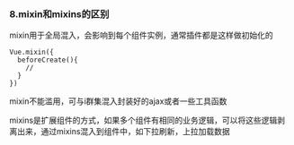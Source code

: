 ### 8.mixin和mixins的区别
mixin用于全局混入，会影响到每个组件实例，通常插件都是这样做初始化的

```
Vue.mixin({
  beforeCreate(){
    //
  }
})
```
mixin不能滥用，可与i群集混入封装好的ajax或者一些工具函数

mixins是扩展组件的方式，如果多个组件有相同的业务逻辑，可以将这些逻辑剥离出来，通过mixins混入到组件中，如下拉刷新，上拉加载数据

